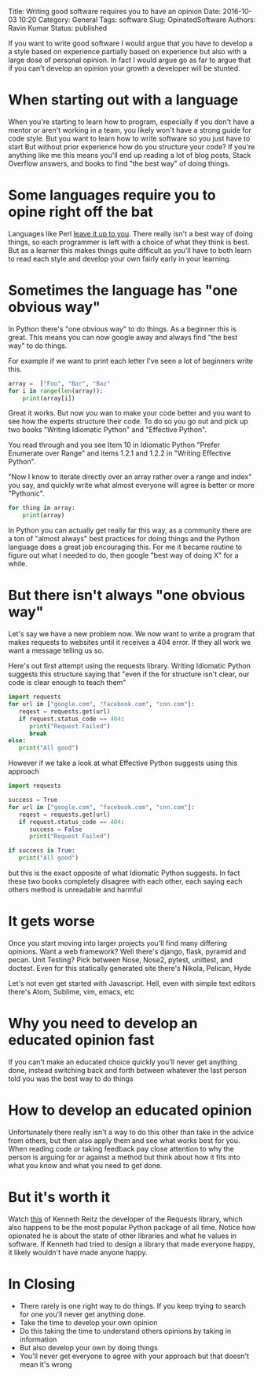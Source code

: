 Title: Writing good software requires you to have an opinion
Date: 2016-10-03 10:20
Category: General
Tags: software
Slug: OpinatedSoftware 
Authors: Ravin Kumar
Status: published

If you want to write good software I would argue that you have to develop a
a style based on experience partially based on experience but also with a 
large dose of personal opinion. In fact I would argue go as far to argue that
if you can't develop an opinion your growth a developer will be stunted.

# When starting out with a language
When you're starting to learn how to program, especially if you don't have a
mentor or aren't working in a team, you likely won't have a strong guide for code style.
But you want to learn how to write software so you just have to start
But without prior experience how do you structure your code?
If you're anything like me this means you'll
end up reading a lot of blog posts, Stack Overflow answers, and books to 
find "the best way" of doing things.

# Some languages require you to opine right off the bat
Languages like Perl [leave it up to you](https://en.wikipedia.org/wiki/There%27s_more_than_one_way_to_do_it).
There really isn't a best way of doing things, so each programmer is left
with a choice of what they think is best. But as a learner this makes
things quite difficult as you'll have to both learn to read each style
and develop your own fairly early in your learning.

# Sometimes the language has "one obvious way"
In Python there's "one obvious way" to do things. As a beginner this is great.
This means you can now google away and always find "the best way" to do things.

For example if we want to print each letter I've seen a lot of beginners 
write this.

```python
array =  ["Foo", "Bar", "Baz"
for i in range(len(array)):
    print(array[i])
```
Great it works.
But now you wan to make your code better and you want to see how the experts 
structure their code. To do so you go out and pick up two books
"Writing Idiomatic Python" and "Effective Python".

You read through and you see Item 10 in Idiomatic Python "Prefer Enumerate over Range"
and items 1.2.1 and 1.2.2 in "Writing Effective Python".

"Now I know to iterate directly over an array rather over a range and index"
you say, and quickly write what almost everyone will agree is better or
more "Pythonic".

```python
for thing in array:
    print(array)
```

In Python you can actually get really far this way, as a community there are
a ton of "almost always" best practices for doing things and the Python
language does a great job encouraging this. For me it became routine to
figure out what I needed to do, then google "best way of doing X" for a while.

# But there isn't always "one obvious way"
Let's say we have a new problem now. We now want to write a program that makes
requests to websites until it receives a 404 error. If they all work we want
a message telling us so.

Here's out first attempt using the requests library. Writing Idiomatic Python
suggests this structure saying that "even if the for structure isn't clear,
our code is clear enough to teach them"

```python
import requests
for url in ["google.com", "facebook.com", "cnn.com"]:
   reqest = requests.get(url)
   if request.status_code == 404:
      print("Request Failed")
      break
else:
   print("All good")
``` 
However if we take a look at what Effective Python suggests using this approach

```python
import requests

success = True
for url in ["google.com", "facebook.com", "cnn.com"]:
   reqest = requests.get(url)
   if request.status_code == 404:
      success = False
      print("Request Failed")

if success is True:
   print("All good")
```
but this is the exact opposite of what Idiomatic Python suggests. In fact
these two books completely disagree with each other, each saying each others
method is unreadable and harmful

# It gets worse
Once you start moving into larger projects you'll find many differing opinions.
Want a web framework? Well there's django, flask, pyramid and pecan.
Unit Testing? Pick between Nose, Nose2, pytest, unittest, and doctest.
Even for this statically generated site there's Nikola, Pelican, Hyde

Let's not even get started with Javascript.
Hell, even with simple text editors there's Atom, Sublime, vim, emacs, etc

# Why you need to develop an educated opinion fast
If you can't make an educated choice quickly you'll never get anything done,
instead switching back and forth between whatever the last person told you
was the best way to do things

# How to develop an educated opinion
Unfortunately there really isn't a way to do this other than take in the advice
from others, but then also apply them and see what works best for you. When
reading code or taking feedback pay close attention to why the person is arguing
for or against a method but think about how it fits into what you know and
what you need to get done.

# But it's worth it
Watch [this](https://www.youtube.com/watch?v=bpZS9ehw98) of Kenneth Reitz
the developer of the Requests library, which also happens to be the most
popular Python package of all time. Notice how opionated he is about the state
of other libraries and what he values in software. If Kenneth had tried
to design a library that made everyone happy, it likely wouldn't have made
anyone happy.  

# In Closing
* There rarely is one right way to do things. If you keep trying to search for one
you'll never get anything done.
* Take the time to develop your own opinion
* Do this taking the time to understand others opinions by taking in information
* But also develop your own by doing things
* You'll never get everyone to agree with your approach but that doesn't mean it's wrong


